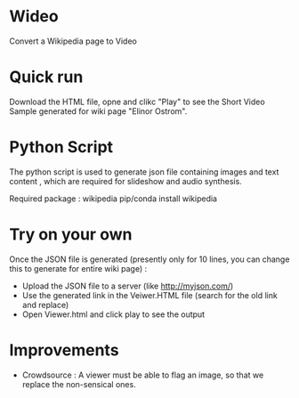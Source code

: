 # Wideo
Convert a Wikipedia page to Video

# Quick run 
Download the HTML file, opne and clikc "Play" to see the Short Video Sample generated for wiki page "Elinor Ostrom".

# Python Script

The python script is used to generate json file containing images and text content , which are required for slideshow and audio synthesis.

Required package : wikipedia
pip/conda install wikipedia

# Try on your own
Once the JSON file is generated (presently only for 10 lines, you can change this to generate for entire wiki page) :
- Upload the JSON file to a server (like http://myjson.com/)
- Use the generated link in the Veiwer.HTML file (search for the old link and replace)
- Open Viewer.html and click play to see the output

# Improvements
- Crowdsource : A viewer must be able to flag an image, so that we replace the non-sensical ones.
